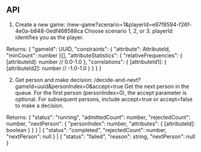 
## API

1. Create a new game:
/new-game?scenario=1&playerId=e97f8594-f26f-4e0a-b848-0edf468588ca
Choose scenario 1, 2, or 3.
playerId identifies you as the player.

Returns:
{
  "gameId": UUID,
  "constraints": {
    "attribute": AttributeId,
    "minCount": number
  }[],
  "attributeStatistics": {
    "relativeFrequencies": {
      [attributeId]: number // 0.0-1.0
    },
    "correlations": {
      [attributeId1]: {
        [attributeId2]: number // -1.0-1.0
      }
    }
  }
}


2. Get person and make decision:
/decide-and-next?gameId=uuid&personIndex=0&accept=true
Get the next person in the queue. For the first person (personIndex=0), the accept parameter is optional. For subsequent persons, include accept=true or accept=false to make a decision.

Returns:
{
  "status": "running",
  "admittedCount": number,
  "rejectedCount": number,
  "nextPerson": {
    "personIndex": number,
    "attributes": { [attributeId]: boolean }
  }
} | {
  "status": "completed",
  "rejectedCount": number,
  "nextPerson": null
} | {
  "status": "failed",
  "reason": string,
  "nextPerson": null
}
